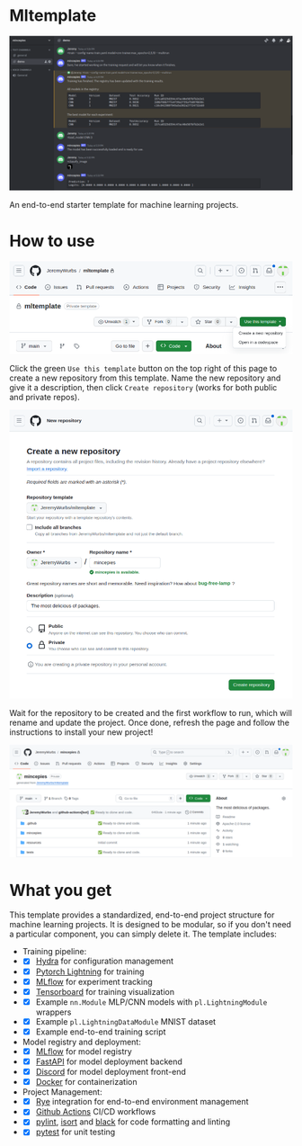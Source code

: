 # Mltemplate

![Discord Demo](./resources/demo.png)

An end-to-end starter template for machine learning projects.

# How to use

![Template](./resources/template.png)

Click the green `Use this template` button on the top right of this page to create a new repository from this template.
Name the new repository and give it a description, then click `Create repository` (works for both public and private
repos).  

![New Repo](./resources/new_repo.png)

Wait for the repository to be created and the first workflow to run, which will rename and update the project. Once 
done, refresh the page and follow the instructions to install your new project!

![Init Complete](./resources/init_complete.png)

# What you get

This template provides a standardized, end-to-end project structure for machine learning projects. It is designed to be
modular, so if you don't need a particular component, you can simply delete it. The template includes:

- Training pipeline: 
- - [x] [Hydra](https://hydra.cc/) for configuration management
- - [x] [Pytorch Lightning](https://www.pytorchlightning.ai/) for training
- - [x] [MLflow](https://mlflow.org/) for experiment tracking
- - [x] [Tensorboard](https://www.tensorflow.org/tensorboard) for training visualization
- - [x] Example `nn.Module` MLP/CNN models with `pl.LightningModule` wrappers
- - [x] Example `pl.LightningDataModule` MNIST dataset
- - [x] Example end-to-end training script

- Model registry and deployment:
- - [x] [MLflow](https://mlflow.org/) for model registry
- - [x] [FastAPI](https://fastapi.tiangolo.com/) for model deployment backend
- - [x] [Discord](https://discord.com/) for model deployment front-end
- - [x] [Docker](https://www.docker.com/) for containerization

- Project Management:
- - [x] [Rye](https://github.com/mitsuhiko/rye) integration for end-to-end environment management
- - [x] [Github Actions](https://github.com/JeremyWurbs/mltemplate/actions) CI/CD workflows
- - [x] [pylint](https://www.pylint.org/), [isort](https://pycqa.github.io/isort/) and [black](https://black.readthedocs.io/en/stable/) for code formatting and linting
- - [x] [pytest](https://docs.pytest.org/en/6.2.x/) for unit testing
